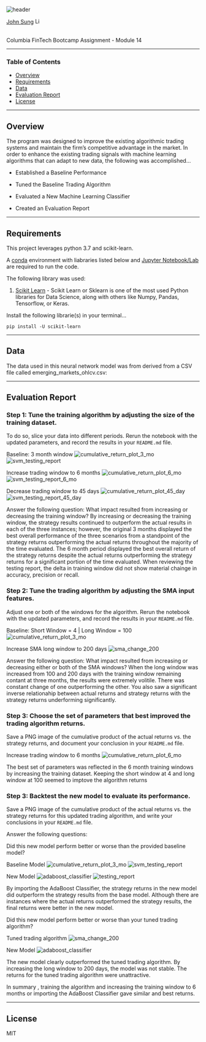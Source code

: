 ![header](https://capsule-render.vercel.app/api?type=waving&color=gradient&width=1000&height=200&section=header&text=Machine%20Learning%20Training%20Bot&fontSize=30&fontColor=black)

<!-- header is made with: https://github.com/kyechan99/capsule-render -->

[John Sung](https://linkedin.com/in/john-sung-3675569) [<img src="https://cdn2.auth0.com/docs/media/connections/linkedin.png" alt="LinkedIn -  John Sung" width=15/>](https://linkedin.com/in/john-sung-3675569/)

                                                             
<br>
Columbia FinTech Bootcamp Assignment - Module 14

---

### Table of Contents

* [Overview](#overview)
* [Requirements](#requirements)
* [Data](#data)
* [Evaluation Report](#evaluation-report)
* [License](#license)

---

## Overview


The program was designed to improve the existing algorithmic trading systems and maintain the firm’s competitive advantage in the market. In order to enhance the existing trading signals with machine learning algorithms that can adapt to new data, the following was accomplished...

* Established a Baseline Performance

* Tuned the Baseline Trading Algorithm

* Evaluated a New Machine Learning Classifier

* Created an Evaluation Report

---

## Requirements

This project leverages python 3.7 and scikit-learn.

A [conda](https://docs.conda.io/en/latest/) environment with liabraries listed below and [Jupyter Notebook/Lab](https://jupyter.org/) are required to run the code.

The following library was used:

1. [Scikit Learn](https://scikit-learn.org/stable/index.html) - Scikit Learn or Sklearn is one of the most used Python libraries for Data Science, along with others like Numpy, Pandas, Tensorflow, or Keras.


Install the following librarie(s) in your terminal...

    pip install -U scikit-learn

---

## Data

The data used in this neural network model was from derived from a CSV file called emerging_markets_ohlcv.csv:

---

## Evaluation Report


### Step 1: Tune the training algorithm by adjusting the size of the training dataset. 

To do so, slice your data into different periods. Rerun the notebook with the updated parameters, and record the results in your `README.md` file.

Baseline: 3 month window
![cumulative_return_plot_3_mo](Images/cum_ret_plot_act_strat_ret_3_mo.PNG)
![svm_testing_report](Images/svm_testing_report.PNG)

Increase trading window to 6 months
![cumulative_return_plot_6_mo](Images/cum_ret_plot_act_strat_ret_6_mo.PNG) 
![svm_testing_report_6_mo](Images/svm_testing_report_6_mo.PNG)

Decrease trading window to 45 days
![cumulative_return_plot_45_day](Images/cum_ret_plot_act_strat_ret_45_day.PNG)
![svm_testing_report_45_day](Images/svm_testing_report_45_day.PNG)


Answer the following question: What impact resulted from increasing or decreasing the training window? By increasing or decreasing the training window, the strategy results continued to outperform the actual results in each of the three instances; however, the original 3 months displayed the best overall performance of the three scenarios from a standpoint of the strategy returns outperforming the actual returns throughout the majority of the time evaluated. The 6 month period displayed the best overall return of the strategy returns despite the actual returns outperforming the strategy returns for a significant portion of the time evaluated. When reviewing the testing report, the delta in training window did not show material chainge in accuracy, precision or recall.

### Step 2: Tune the trading algorithm by adjusting the SMA input features. 

Adjust one or both of the windows for the algorithm. Rerun the notebook with the updated parameters, and record the results in your `README.md` file. 

Baseline: Short Window = 4 | Long Window = 100
![cumulative_return_plot_3_mo](Images/cum_ret_plot_act_strat_ret_3_mo.PNG)

Increase SMA long window to 200 days
![sma_change_200](Images/sma_change_200.PNG)

Answer the following question: What impact resulted from increasing or decreasing either or both of the SMA windows? When the long window was increased from 100 and 200 days with the training window remaining contant at three months, the results were extremely volitile. There was constant change of one outperforming the other. You also saw a significant inverse relationahip between actual returns and strategy returns with the strategy returns underforming significantly. 

### Step 3: Choose the set of parameters that best improved the trading algorithm returns. 

Save a PNG image of the cumulative product of the actual returns vs. the strategy returns, and document your conclusion in your `README.md` file. 

Increase trading window to 6 months
![cumulative_return_plot_6_mo](Images/cum_ret_plot_act_strat_ret_6_mo.PNG) 

The best set of parameters was reflected in the 6 month training windows by increasing the training dataset. Keeping the short window at 4 and long window at 100 seemed to imptove the algorithm returns   


### Step 3: Backtest the new model to evaluate its performance. 

Save a PNG image of the cumulative product of the actual returns vs. the strategy returns for this updated trading algorithm, and write your conclusions in your `README.md` file. 

Answer the following questions: 

Did this new model perform better or worse than the provided baseline model?

Baseline Model
![cumulative_return_plot_3_mo](Images/cum_ret_plot_act_strat_ret_3_mo.PNG)
![svm_testing_report](Images/svm_testing_report.PNG)

New Model
![adaboost_classifier](Images/adaboost_classifier.PNG)
![testing_report](Images/testing_report.PNG)

By importing the AdaBoost Classifier, the strategy returns in the new model did outperform the strategy results from the base model. Although there are instances where the actual returns outperformed the strategy results, the final returns were better in the new model. 

Did this new model perform better or worse than your tuned trading algorithm?

Tuned trading algorithm
![sma_change_200](Images/sma_change_200.PNG)

New Model
![adaboost_classifier](Images/adaboost_classifier.PNG)

The new model clearly outperformed the tuned trading algorithm. By increasing the long window to 200 days, the model was not stable. The returns for the tuned trading algorithm were unattractive.

In summary , training the algorithm and increasing the training window to 6 months or importing the AdaBoost Classifier gave similar and best returns. 

---

## License

MIT
